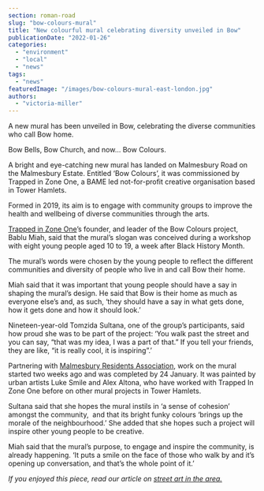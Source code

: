 ```yaml
---
section: roman-road
slug: "bow-colours-mural"
title: "New colourful mural celebrating diversity unveiled in Bow"
publicationDate: "2022-01-26"
categories: 
  - "environment"
  - "local"
  - "news"
tags: 
  - "news"
featuredImage: "/images/bow-colours-mural-east-london.jpg"
authors: 
  - "victoria-miller"
---
```


A new mural has been unveiled in Bow, celebrating the diverse communities who call Bow home.

Bow Bells, Bow Church, and now… Bow Colours.

A bright and eye-catching new mural has landed on Malmesbury Road on the Malmesbury Estate. Entitled ‘Bow Colours’, it was commissioned by Trapped in Zone One, a BAME led not-for-profit creative organisation based in Tower Hamlets. 

Formed in 2019, its aim is to engage with community groups to improve the health and wellbeing of diverse communities through the arts.

[Trapped in Zone One](https://poplarlondon.co.uk/ackroyd-drive-greenlinks-transformation-into-community-garden/)’s founder, and leader of the Bow Colours project, Bablu Miah, said that the mural’s slogan was conceived during a workshop with eight young people aged 10 to 19, a week after Black History Month. 

The mural’s words were chosen by the young people to reflect the different communities and diversity of people who live in and call Bow their home.

Miah said that it was important that young people should have a say in shaping the mural’s design. He said that Bow is their home as much as everyone else’s and, as such, ‘they should have a say in what gets done, how it gets done and how it should look.’

Nineteen-year-old Tomzida Sultana, one of the group’s participants, said how proud she was to be part of the project: ‘You walk past the street and you can say, “that was my idea, I was a part of that.” If you tell your friends, they are like, “it is really cool, it is inspiring”.’ 

Partnering with [Malmesbury Residents Association](https://malmesburyresidents.com/), work on the mural started two weeks ago and was completed by 24 January. It was painted by urban artists Luke Smile and Alex Altona, who have worked with Trapped In Zone One before on other mural projects in Tower Hamlets. 

Sultana said that she hopes the mural instils in ‘a sense of cohesion’ amongst the community,  and that its bright funky colours ‘brings up the morale of the neighbourhood.’ She added that she hopes such a project will inspire other young people to be creative.

Miah said that the mural’s purpose, to engage and inspire the community, is already happening. ‘It puts a smile on the face of those who walk by and it’s opening up conversation, and that’s the whole point of it.’   

_If you enjoyed this piece, read our article on [street art in the area.](https://romanroadlondon.com/mile-end-bow-street-art/)_


